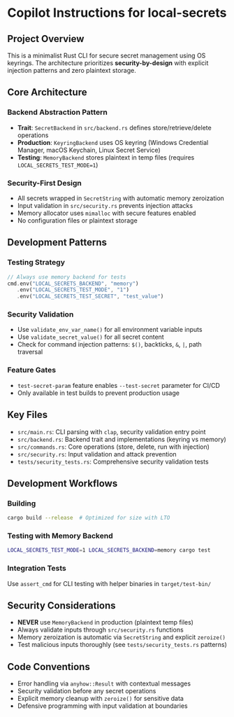 # Copilot Instructions for local-secrets

## Project Overview

This is a minimalist Rust CLI for secure secret management using OS keyrings. The architecture prioritizes **security-by-design** with explicit injection patterns and zero plaintext storage.

## Core Architecture

### Backend Abstraction Pattern
- **Trait**: `SecretBackend` in `src/backend.rs` defines store/retrieve/delete operations
- **Production**: `KeyringBackend` uses OS keyring (Windows Credential Manager, macOS Keychain, Linux Secret Service)
- **Testing**: `MemoryBackend` stores plaintext in temp files (requires `LOCAL_SECRETS_TEST_MODE=1`)

### Security-First Design
- All secrets wrapped in `SecretString` with automatic memory zeroization
- Input validation in `src/security.rs` prevents injection attacks
- Memory allocator uses `mimalloc` with secure features enabled
- No configuration files or plaintext storage

## Development Patterns

### Testing Strategy
```rust
// Always use memory backend for tests
cmd.env("LOCAL_SECRETS_BACKEND", "memory")
   .env("LOCAL_SECRETS_TEST_MODE", "1")
   .env("LOCAL_SECRETS_TEST_SECRET", "test_value")
```

### Security Validation
- Use `validate_env_var_name()` for all environment variable inputs
- Use `validate_secret_value()` for all secret content
- Check for command injection patterns: `$()`, backticks, `&`, `|`, path traversal

### Feature Gates
- `test-secret-param` feature enables `--test-secret` parameter for CI/CD
- Only available in test builds to prevent production usage

## Key Files

- `src/main.rs`: CLI parsing with `clap`, security validation entry point
- `src/backend.rs`: Backend trait and implementations (keyring vs memory)
- `src/commands.rs`: Core operations (store, delete, run with injection)
- `src/security.rs`: Input validation and attack prevention
- `tests/security_tests.rs`: Comprehensive security validation tests

## Development Workflows

### Building
```bash
cargo build --release  # Optimized for size with LTO
```

### Testing with Memory Backend
```bash
LOCAL_SECRETS_TEST_MODE=1 LOCAL_SECRETS_BACKEND=memory cargo test
```

### Integration Tests
Use `assert_cmd` for CLI testing with helper binaries in `target/test-bin/`

## Security Considerations

- **NEVER** use `MemoryBackend` in production (plaintext temp files)
- Always validate inputs through `src/security.rs` functions
- Memory zeroization is automatic via `SecretString` and explicit `zeroize()`
- Test malicious inputs thoroughly (see `tests/security_tests.rs` patterns)

## Code Conventions

- Error handling via `anyhow::Result` with contextual messages
- Security validation before any secret operations
- Explicit memory cleanup with `zeroize()` for sensitive data
- Defensive programming with input validation at boundaries